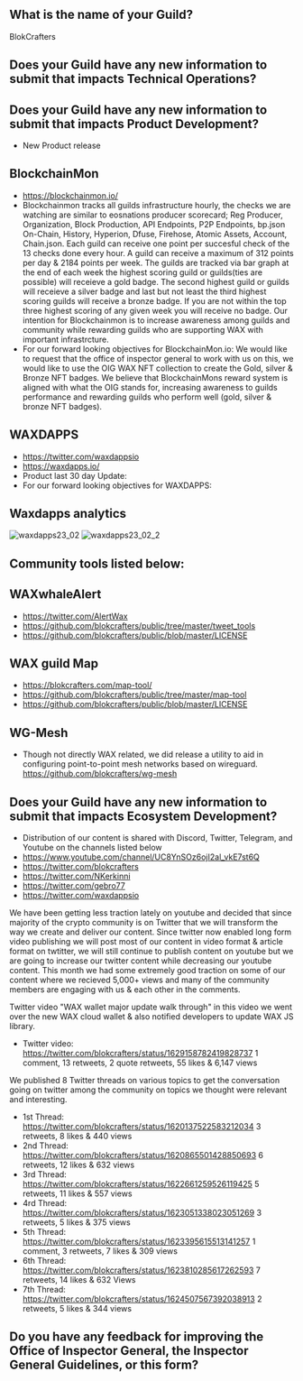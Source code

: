## What is the name of your Guild?

BlokCrafters

## Does your Guild have any new information to submit that impacts Technical Operations?



## Does your Guild have any new information to submit that impacts Product Development?
+ New Product release
## BlockchainMon
- https://blockchainmon.io/
- Blockchainmon tracks all guilds infrastructure hourly, the checks we are watching are similar to eosnations producer scorecard; Reg Producer, Organization, Block Production, API Endpoints, P2P Endpoints, bp.json On-Chain, History, Hyperion, Dfuse, Firehose, Atomic Assets, Account, Chain.json. Each guild can receive one point per succesful check of the 13 checks done every hour. A guild can receive a maximum of 312 points per day & 2184 points per week. The guilds are tracked via bar graph at the end of each week the highest scoring guild or guilds(ties are possible) will receieve a gold badge. The second highest guild or guilds will receieve a silver badge and last but not least the third highest scoring guilds will receive a bronze badge. If you are not within the top three highest scoring of any given week you will receive no badge. Our intention for Blockchainmon is to increase awareness among guilds and community while rewarding guilds who are supporting WAX with important infrastrcture.
- For our forward looking objectives for BlockchainMon.io: We would like to request that the office of inspector general to work with us on this, we would like to use the OIG WAX NFT collection to create the Gold, silver & Bronze NFT badges. We believe that BlockchainMons reward system is aligned with what the OIG stands for, increasing awareness to guilds performance and rewarding guilds who perform well (gold, silver & bronze NFT badges).

## WAXDAPPS
- https://twitter.com/waxdappsio
- https://waxdapps.io/
- Product last 30 day Update: 
- For our forward looking objectives for WAXDAPPS: 
## Waxdapps analytics  
![waxdapps23_02](https://user-images.githubusercontent.com/66744057/221960474-806b6fc1-2c53-4151-b243-8d8bee93a597.jpg)
![waxdapps23_02_2](https://user-images.githubusercontent.com/66744057/221960492-84f15399-c9a5-4976-966f-22cac7d5487c.jpg)
 

## Community tools listed below:
## WAXwhaleAlert
+ https://twitter.com/AlertWax 
+ https://github.com/blokcrafters/public/tree/master/tweet_tools
+ https://github.com/blokcrafters/public/blob/master/LICENSE

## WAX guild Map
+ https://blokcrafters.com/map-tool/
+ https://github.com/blokcrafters/public/tree/master/map-tool
+ https://github.com/blokcrafters/public/blob/master/LICENSE

## WG-Mesh
+ Though not directly WAX related, we did release a utility to aid in configuring point-to-point mesh networks based on wireguard.
https://github.com/blokcrafters/wg-mesh

## Does your Guild have any new information to submit that impacts Ecosystem Development?

+ Distribution of our content is shared with Discord, Twitter, Telegram, and Youtube on the channels listed below
+ https://www.youtube.com/channel/UC8YnSOz6ojI2al_vkE7st6Q
+ https://twitter.com/blokcrafters
+ https://twitter.com/NKerkinni
+ https://twitter.com/gebro77
+ https://twitter.com/waxdappsio

We have been getting less traction lately on youtube and decided that since majority of the crypto community is on Twitter that we will transform the way we create and deliver our content. Since twitter now enabled long form video publishing we will post most of our content in video format & article format on twtitter, we will still continue to publish content on youtube but we are going to increase our twitter content while decreasing our youtube content. This month we had some extremely good traction on some of our content where we recieved 5,000+ views and many of the community members are engaging with us & each other in the comments.

Twitter video "WAX wallet major update walk through" in this video we went over the new WAX cloud wallet & also notified developers to update WAX JS library.
- Twitter video: https://twitter.com/blokcrafters/status/1629158782419828737 1 comment, 13 retweets, 2 quote retweets, 55 likes & 6,147 views

We published 8 Twitter threads on various topics to get the conversation going on twitter among the community on topics we thought were relevant and interesting.
- 1st Thread: https://twitter.com/blokcrafters/status/1620137522583212034 3 retweets, 8 likes & 440 views
- 2nd Thread: https://twitter.com/blokcrafters/status/1620865501428850693 6 retweets, 12 likes & 632 views
- 3rd Thread: https://twitter.com/blokcrafters/status/1622661259526119425 5 retweets, 11 likes & 557 views
- 4rd Thread: https://twitter.com/blokcrafters/status/1623051338023051269 3 retweets, 5 likes & 375 views
- 5th Thread: https://twitter.com/blokcrafters/status/1623395615513141257 1 comment, 3 retweets, 7 likes & 309 views
- 6th Thread: https://twitter.com/blokcrafters/status/1623810285617262593 7 retweets, 14 likes & 632 Views
- 7th Thread: https://twitter.com/blokcrafters/status/1624507567392038913 2 retweets, 5 likes & 344 views

## Do you have any feedback for improving the Office of Inspector General, the Inspector General Guidelines, or this form?


